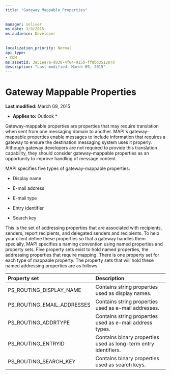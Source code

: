 ```yaml
---
title: "Gateway Mappable Properties"
 
 
manager: soliver
ms.date: 3/9/2015
ms.audience: Developer
 
 
localization_priority: Normal
api_type:
- COM
ms.assetid: 3a51ee7e-d030-4f04-915b-ff8bd351207d
description: "Last modified: March 09, 2015"
---
```


# Gateway Mappable Properties

 **Last modified:** March 09, 2015 
  
 * **Applies to:** Outlook * 
  
Gateway-mappable properties are properties that may require translation when sent from one messaging domain to another. MAPI's gateway-mappable properties enable messages to include information that requires a gateway to ensure the destination messaging system uses it properly. Although gateway developers are not required to provide this translation capability, they should consider gateway-mappable properties as an opportunity to improve handling of message content.
  
MAPI specifies five types of gateway-mappable properties:
  
- Display name
    
- E-mail address
    
- E-mail type
    
- Entry identifier
    
- Search key
    
This is the set of addressing properties that are associated with recipients, senders, report recipients, and delegated senders and recipients. To help your client define these properties so that a gateway handles them specially, MAPI specifies a naming convention using named properties and property sets. Five property sets exist to hold named properties, the addressing properties that require mapping. There is one property set for each type of mappable property. The property sets that will hold these named addressing properties are as follows.
  
|**Property set**|**Description**|
|:-----|:-----|
|PS_ROUTING_DISPLAY_NAME  <br/> |Contains string properties used as display names.  <br/> |
|PS_ROUTING_EMAIL_ADDRESSES  <br/> |Contains string properties used as e-mail addresses.  <br/> |
|PS_ROUTING_ADDRTYPE  <br/> |Contains string properties used as e-mail address types.  <br/> |
|PS_ROUTING_ENTRYID  <br/> |Contains binary properties used as long-term entry identifiers.  <br/> |
|PS_ROUTING_SEARCH_KEY  <br/> |Contains binary properties used as search keys.  <br/> |
   

